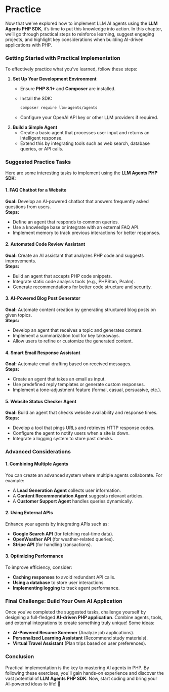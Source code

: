# Practice

Now that we've explored how to implement LLM AI agents using the **LLM Agents PHP SDK**, it’s time to put this knowledge into action. In this chapter, we’ll go through practical steps to reinforce learning, suggest engaging projects, and highlight key considerations when building AI-driven applications with PHP.

### **Getting Started with Practical Implementation**

To effectively practice what you’ve learned, follow these steps:

1. **Set Up Your Development Environment**
   * Ensure **PHP 8.1+** and **Composer** are installed.
   *   Install the SDK:

       ```bash
       composer require llm-agents/agents
       ```
   * Configure your OpenAI API key or other LLM providers if required.
2. **Build a Simple Agent**
   * Create a basic agent that processes user input and returns an intelligent response.
   * Extend this by integrating tools such as web search, database queries, or API calls.

### **Suggested Practice Tasks**

Here are some interesting tasks to implement using the **LLM Agents PHP SDK**:

#### **1. FAQ Chatbot for a Website**

**Goal:** Develop an AI-powered chatbot that answers frequently asked questions from users.\
**Steps:**

* Define an agent that responds to common queries.
* Use a knowledge base or integrate with an external FAQ API.
* Implement memory to track previous interactions for better responses.

#### **2. Automated Code Review Assistant**

**Goal:** Create an AI assistant that analyzes PHP code and suggests improvements.\
**Steps:**

* Build an agent that accepts PHP code snippets.
* Integrate static code analysis tools (e.g., PHPStan, Psalm).
* Generate recommendations for better code structure and security.

#### **3. AI-Powered Blog Post Generator**

**Goal:** Automate content creation by generating structured blog posts on given topics.\
**Steps:**

* Develop an agent that receives a topic and generates content.
* Implement a summarization tool for key takeaways.
* Allow users to refine or customize the generated content.

#### **4. Smart Email Response Assistant**

**Goal:** Automate email drafting based on received messages.\
**Steps:**

* Create an agent that takes an email as input.
* Use predefined reply templates or generate custom responses.
* Implement a tone-adjustment feature (formal, casual, persuasive, etc.).

#### **5. Website Status Checker Agent**

**Goal:** Build an agent that checks website availability and response times.\
**Steps:**

* Develop a tool that pings URLs and retrieves HTTP response codes.
* Configure the agent to notify users when a site is down.
* Integrate a logging system to store past checks.

### **Advanced Considerations**

#### **1. Combining Multiple Agents**

You can create an advanced system where multiple agents collaborate. For example:

* A **Lead Generation Agent** collects user information.
* A **Content Recommendation Agent** suggests relevant articles.
* A **Customer Support Agent** handles queries dynamically.

#### **2. Using External APIs**

Enhance your agents by integrating APIs such as:

* **Google Search API** (for fetching real-time data).
* **OpenWeather API** (for weather-related queries).
* **Stripe API** (for handling transactions).

#### **3. Optimizing Performance**

To improve efficiency, consider:

* **Caching responses** to avoid redundant API calls.
* **Using a database** to store user interactions.
* **Implementing logging** to track agent performance.

### **Final Challenge: Build Your Own AI Application**

Once you've completed the suggested tasks, challenge yourself by designing a full-fledged **AI-driven PHP application**. Combine agents, tools, and external integrations to create something truly unique! Some ideas:

* **AI-Powered Resume Screener** (Analyze job applications).
* **Personalized Learning Assistant** (Recommend study materials).
* **Virtual Travel Assistant** (Plan trips based on user preferences).

### **Conclusion**

Practical implementation is the key to mastering AI agents in PHP. By following these exercises, you'll gain hands-on experience and discover the vast potential of **LLM Agents PHP SDK**. Now, start coding and bring your AI-powered ideas to life! 🚀
